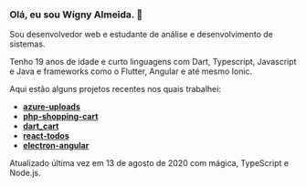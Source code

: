 ### Olá, eu sou Wígny Almeida. 👋

Sou desenvolvedor web e estudante de análise e desenvolvimento de sistemas.

Tenho 19 anos de idade e curto linguagens com Dart, Typescript, Javascript e Java e frameworks como o Flutter, Angular e até mesmo Ionic.

Aqui estão alguns projetos recentes nos quais trabalhei:
- **[azure-uploads](https://github.com/Wigny/azure-uploads)**
- **[php-shopping-cart](https://github.com/Wigny/php-shopping-cart)**
- **[dart_cart](https://github.com/Wigny/dart_cart)**
- **[react-todos](https://github.com/Wigny/react-todos)**
- **[electron-angular](https://github.com/Wigny/electron-angular)**

Atualizado última vez em 13 de agosto de 2020 com mágica, TypeScript e Node.js.